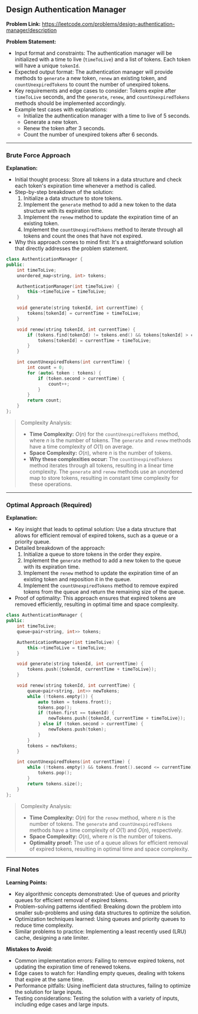 ## Design Authentication Manager

**Problem Link:** https://leetcode.com/problems/design-authentication-manager/description

**Problem Statement:**
- Input format and constraints: The authentication manager will be initialized with a time to live (`timeToLive`) and a list of tokens. Each token will have a unique `tokenId`. 
- Expected output format: The authentication manager will provide methods to `generate` a new token, `renew` an existing token, and `countUnexpiredTokens` to count the number of unexpired tokens.
- Key requirements and edge cases to consider: Tokens expire after `timeToLive` seconds, and the `generate`, `renew`, and `countUnexpiredTokens` methods should be implemented accordingly.
- Example test cases with explanations:
  - Initialize the authentication manager with a time to live of 5 seconds.
  - Generate a new token.
  - Renew the token after 3 seconds.
  - Count the number of unexpired tokens after 6 seconds.

---

### Brute Force Approach

**Explanation:**
- Initial thought process: Store all tokens in a data structure and check each token's expiration time whenever a method is called.
- Step-by-step breakdown of the solution:
  1. Initialize a data structure to store tokens.
  2. Implement the `generate` method to add a new token to the data structure with its expiration time.
  3. Implement the `renew` method to update the expiration time of an existing token.
  4. Implement the `countUnexpiredTokens` method to iterate through all tokens and count the ones that have not expired.
- Why this approach comes to mind first: It's a straightforward solution that directly addresses the problem statement.

```cpp
class AuthenticationManager {
public:
    int timeToLive;
    unordered_map<string, int> tokens;

    AuthenticationManager(int timeToLive) {
        this->timeToLive = timeToLive;
    }

    void generate(string tokenId, int currentTime) {
        tokens[tokenId] = currentTime + timeToLive;
    }

    void renew(string tokenId, int currentTime) {
        if (tokens.find(tokenId) != tokens.end() && tokens[tokenId] > currentTime) {
            tokens[tokenId] = currentTime + timeToLive;
        }
    }

    int countUnexpiredTokens(int currentTime) {
        int count = 0;
        for (auto& token : tokens) {
            if (token.second > currentTime) {
                count++;
            }
        }
        return count;
    }
};
```

> Complexity Analysis:
> - **Time Complexity:** $O(n)$ for the `countUnexpiredTokens` method, where $n$ is the number of tokens. The `generate` and `renew` methods have a time complexity of $O(1)$ on average.
> - **Space Complexity:** $O(n)$, where $n$ is the number of tokens.
> - **Why these complexities occur:** The `countUnexpiredTokens` method iterates through all tokens, resulting in a linear time complexity. The `generate` and `renew` methods use an unordered map to store tokens, resulting in constant time complexity for these operations.

---

### Optimal Approach (Required)

**Explanation:**
- Key insight that leads to optimal solution: Use a data structure that allows for efficient removal of expired tokens, such as a queue or a priority queue.
- Detailed breakdown of the approach:
  1. Initialize a queue to store tokens in the order they expire.
  2. Implement the `generate` method to add a new token to the queue with its expiration time.
  3. Implement the `renew` method to update the expiration time of an existing token and reposition it in the queue.
  4. Implement the `countUnexpiredTokens` method to remove expired tokens from the queue and return the remaining size of the queue.
- Proof of optimality: This approach ensures that expired tokens are removed efficiently, resulting in optimal time and space complexity.

```cpp
class AuthenticationManager {
public:
    int timeToLive;
    queue<pair<string, int>> tokens;

    AuthenticationManager(int timeToLive) {
        this->timeToLive = timeToLive;
    }

    void generate(string tokenId, int currentTime) {
        tokens.push({tokenId, currentTime + timeToLive});
    }

    void renew(string tokenId, int currentTime) {
        queue<pair<string, int>> newTokens;
        while (!tokens.empty()) {
            auto token = tokens.front();
            tokens.pop();
            if (token.first == tokenId) {
                newTokens.push({tokenId, currentTime + timeToLive});
            } else if (token.second > currentTime) {
                newTokens.push(token);
            }
        }
        tokens = newTokens;
    }

    int countUnexpiredTokens(int currentTime) {
        while (!tokens.empty() && tokens.front().second <= currentTime) {
            tokens.pop();
        }
        return tokens.size();
    }
};
```

> Complexity Analysis:
> - **Time Complexity:** $O(n)$ for the `renew` method, where $n$ is the number of tokens. The `generate` and `countUnexpiredTokens` methods have a time complexity of $O(1)$ and $O(n)$, respectively.
> - **Space Complexity:** $O(n)$, where $n$ is the number of tokens.
> - **Optimality proof:** The use of a queue allows for efficient removal of expired tokens, resulting in optimal time and space complexity.

---

### Final Notes

**Learning Points:**
- Key algorithmic concepts demonstrated: Use of queues and priority queues for efficient removal of expired tokens.
- Problem-solving patterns identified: Breaking down the problem into smaller sub-problems and using data structures to optimize the solution.
- Optimization techniques learned: Using queues and priority queues to reduce time complexity.
- Similar problems to practice: Implementing a least recently used (LRU) cache, designing a rate limiter.

**Mistakes to Avoid:**
- Common implementation errors: Failing to remove expired tokens, not updating the expiration time of renewed tokens.
- Edge cases to watch for: Handling empty queues, dealing with tokens that expire at the same time.
- Performance pitfalls: Using inefficient data structures, failing to optimize the solution for large inputs.
- Testing considerations: Testing the solution with a variety of inputs, including edge cases and large inputs.